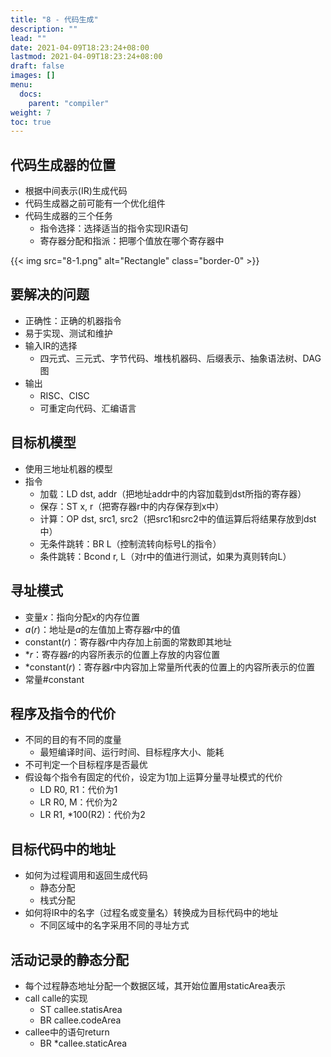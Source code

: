 ```yaml
---
title: "8 - 代码生成"
description: ""
lead: ""
date: 2021-04-09T18:23:24+08:00
lastmod: 2021-04-09T18:23:24+08:00
draft: false
images: []
menu: 
  docs:
    parent: "compiler"
weight: 7
toc: true
---
```


## 代码生成器的位置

+ 根据中间表示(IR)生成代码
+ 代码生成器之前可能有一个优化组件
+ 代码生成器的三个任务
  + 指令选择：选择适当的指令实现IR语句
  + 寄存器分配和指派：把哪个值放在哪个寄存器中

{{< img src="8-1.png" alt="Rectangle" class="border-0" >}}

## 要解决的问题

+ 正确性：正确的机器指令
+ 易于实现、测试和维护
+ 输入IR的选择
  + 四元式、三元式、字节代码、堆栈机器码、后缀表示、抽象语法树、DAG图
+ 输出
  + RISC、CISC
  + 可重定向代码、汇编语言

## 目标机模型

+ 使用三地址机器的模型
+ 指令
  + 加载：LD dst, addr（把地址addr中的内容加载到dst所指的寄存器）
  + 保存：ST x, r（把寄存器r中的内存保存到x中）
  + 计算：OP dst, src1, src2（把src1和src2中的值运算后将结果存放到dst中）
  + 无条件跳转：BR L（控制流转向标号L的指令）
  + 条件跳转：Bcond r, L（对r中的值进行测试，如果为真则转向L）

## 寻址模式

+ 变量$x$：指向分配$x$的内存位置
+ $a(r)$：地址是$a$的左值加上寄存器$r$中的值
+ constant($r$)：寄存器$r$中内存加上前面的常数即其地址
+ $*r$：寄存器$r$的内容所表示的位置上存放的内容位置
+ *constant($r$)：寄存器$r$中内容加上常量所代表的位置上的内容所表示的位置
+ 常量#constant

## 程序及指令的代价

+ 不同的目的有不同的度量
  + 最短编译时间、运行时间、目标程序大小、能耗
+ 不可判定一个目标程序是否最优
+ 假设每个指令有固定的代价，设定为1加上运算分量寻址模式的代价
  + LD R0, R1：代价为1
  + LR R0, M：代价为2
  + LR R1, *100(R2)：代价为2

## 目标代码中的地址

+ 如何为过程调用和返回生成代码
  + 静态分配
  + 栈式分配
+ 如何将IR中的名字（过程名或变量名）转换成为目标代码中的地址
  + 不同区域中的名字采用不同的寻址方式

## 活动记录的静态分配

+ 每个过程静态地址分配一个数据区域，其开始位置用staticArea表示
+ call calle的实现
  + ST callee.statisArea
  + BR callee.codeArea
+ callee中的语句return
  + BR *callee.staticArea
